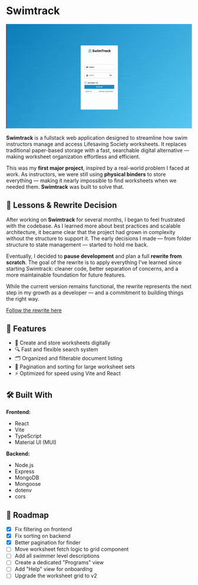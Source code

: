 # Swimtrack

![Gif of gameplay](./preview.gif)

**Swimtrack** is a fullstack web application designed to streamline how swim instructors manage and access Lifesaving Society worksheets. It replaces traditional paper-based storage with a fast, searchable digital alternative — making worksheet organization effortless and efficient.

This was my **first major project**, inspired by a real-world problem I faced at work. As instructors, we were still using **physical binders** to store everything — making it nearly impossible to find worksheets when we needed them. **Swimtrack** was built to solve that.

## 🧠 Lessons & Rewrite Decision

After working on **Swimtrack** for several months, I began to feel frustrated with the codebase. As I learned more about best practices and scalable architecture, it became clear that the project had grown in complexity without the structure to support it. The early decisions I made — from folder structure to state management — started to hold me back.

Eventually, I decided to **pause development** and plan a full **rewrite from scratch**. The goal of the rewrite is to apply everything I’ve learned since starting Swimtrack: cleaner code, better separation of concerns, and a more maintainable foundation for future features.

While the current version remains functional, the rewrite represents the next step in my growth as a developer — and a commitment to building things the right way.

[Follow the rewrite here]([https://example.com](https://github.com/Dayne-404/swimtrack_v2/tree/main))

## 🚀 Features

- 📂 Create and store worksheets digitally  
- 🔍 Fast and flexible search system  
- 🗂️ Organized and filterable document listing  
- 🧾 Pagination and sorting for large worksheet sets  
- ⚡ Optimized for speed using Vite and React

## 🛠️ Built With

**Frontend:**

- React  
- Vite  
- TypeScript  
- Material UI (MUI)

**Backend:**

- Node.js  
- Express  
- MongoDB  
- Mongoose  
- dotenv  
- cors

## 🧪 Roadmap

- [x] Fix filtering on frontend  
- [x] Fix sorting on backend  
- [x] Better pagination for finder  
- [ ] Move worksheet fetch logic to grid component  
- [ ] Add all swimmer level descriptions  
- [ ] Create a dedicated "Programs" view  
- [ ] Add "Help" view for onboarding  
- [ ] Upgrade the worksheet grid to v2
